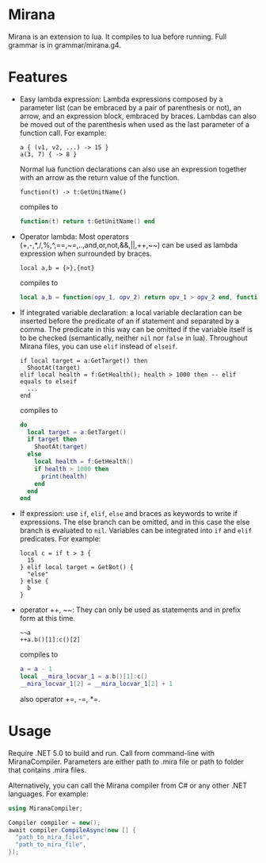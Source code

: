 # Mirana
Mirana is an extension to lua. It compiles to lua before running. Full grammar is in grammar/mirana.g4.

# Features

- Easy lambda expression:
  Lambda expressions composed by a parameter list (can be embraced by a pair of parenthesis or not), an arrow, and an expression block, embraced by braces. Lambdas can also be moved out of the parenthesis when used as the last parameter of a function call. For example:
  ``` 
  a { (v1, v2, ...) -> 15 }
  a(3, 7) { -> 8 }
  ```
  Normal lua function declarations can also use an expression together with an arrow as the return value of the function.
  ```
  function(t) -> t:GetUnitName()
  ```
  compiles to
  ```lua
  function(t) return t:GetUnitName() end
  ```
- Operator lambda:
  Most operators (+,-,*,/,%,^,==,~=,..,and,or,not,&&,||,++,~~) can be used as lambda expression when surrounded by braces.
  ``` 
  local a,b = {>},{not}
  ```
  compiles to
  ```lua
  local a,b = function(opv_1, opv_2) return opv_1 > opv_2 end, function(opv_1) return not opv_1 end
  ```
- If integrated variable declaration: a local variable declaration can be inserted before the predicate of an if statement and separated by a comma. The predicate in this way can be omitted if the variable itself is to be checked (semantically, neither `nil` nor `false` in lua). Throughout Mirana files, you can use `elif` instead of `elseif`.
  ```
  if local target = a:GetTarget() then
    ShootAt(target)
  elif local health = f:GetHealth(); health > 1000 then -- elif equals to elseif
    ...
  end
  ```
  compiles to
  ```lua
  do
    local target = a:GetTarget()
    if target then
      ShootAt(target)
    else
      local health = f:GetHealth()
      if health > 1000 then
        print(health)
      end
    end
  end
  ```
- If expression: use `if`, `elif`, `else` and braces as keywords to write if expressions. The else branch can be omitted, and in this case the else branch is evaluated to `nil`. Variables can be integrated into `if` and `elif` predicates. For example:
  ```
  local c = if t > 3 {
    15
  } elif local target = GetBot() {
    "else"
  } else {
    b
  }
  ```
- operator ++, ~~:
  They can only be used as statements and in prefix form at this time.
  ```
  ~~a
  ++a.b()[1]:c()[2]
  ```
  compiles to
  ```lua
  a = a - 1
  local __mira_locvar_1 = a.b()[1]:c()
  __mira_locvar_1[2] = __mira_locvar_1[2] + 1
  ```
  also operator +=, -=, *=.
<!-- - Macros: they're very like C++ macros.
  ``` 
  #define Abc(a,b,c) local a = function(d) return c+b-(c*c) end
  #define Match(f,d,...) f#d + f k##__VA_ARGS__
  Match(1,teach{}, {{{}}}, "*#")
  ```
  preprocesses to:
  ```lua
  local mf = function(d) return 3-3+10-(3-3*3-3) end 
  "1""teach{}" + 1 k {{{}}},  "*#"
  ``` -->
  
# Usage

Require .NET 5.0 to build and run.
Call from command-line with MiranaCompiler. Parameters are either path to .mira file or path to folder that contains .mira files.

Alternatively, you can call the Mirana compiler from C# or any other .NET languages. For example:

```C#
using MiranaCompiler;

Compiler compiler = new();
await compiler.CompileAsync(new [] {
  "path_to_mira_files",
  "path_to_mira_file",
});
```
